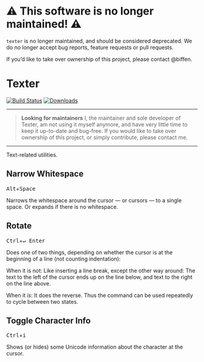 # ⚠ This software is no longer maintained! ⚠

`texter` is no longer maintained, and should be considered deprecated. We do no
longer accept bug reports, feature requests or pull requests.

If you’d like to take over ownership of this project, please contact @biffen.

# Texter

[![Build Status](https://img.shields.io/travis/Munkei/atom-texter.svg?style=flat-square)](https://travis-ci.org/Munkei/atom-texter)
[![Downloads](https://img.shields.io/apm/dm/texter.svg?style=flat-square)](https://atom.io/packages/texter)

---

> **Looking for maintainers** I, the maintainer and sole developer of Texter, am
> not using it myself anymore, and have very little time to keep it up-to-date
> and bug-free. If you would like to take over ownership of this project, or
> simply contribute, please contact me.

---

Text-related utilities.

## Narrow Whitespace

<kbd>Alt</kbd>+<kbd>Space</kbd>

Narrows the whitespace around the cursor — or cursors — to a single space. Or
expands if there is no whitespace.

## Rotate

<kbd>Ctrl</kbd>+<kbd>↵&thinsp;Enter</kbd>

Does one of two things, depending on whether the cursor is at the beginning of a
line (not counting indentation):

When it is not: Like inserting a line break, except the other way around: The
text to the left of the cursor ends up on the line below, and text to the right
on the line above.

When it _is_: It does the reverse. Thus the command can be used repeatedly to
cycle between two states.

## Toggle Character Info

<kbd>Ctrl</kbd>+<kbd>i</kbd>

Shows (or hides) some Unicode information about the character at the cursor.

<!--
LocalWords:  Texter kbd Ctrl thinsp
 -->
